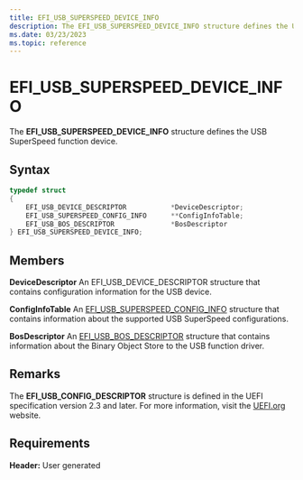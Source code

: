 ```yaml
---
title: EFI_USB_SUPERSPEED_DEVICE_INFO
description: The EFI_USB_SUPERSPEED_DEVICE_INFO structure defines the USB SuperSpeed function device.
ms.date: 03/23/2023
ms.topic: reference
---
```


# EFI_USB_SUPERSPEED_DEVICE_INFO

The **EFI_USB_SUPERSPEED_DEVICE_INFO** structure defines the USB SuperSpeed function device.

## Syntax

```cpp
typedef struct
{
    EFI_USB_DEVICE_DESCRIPTOR           *DeviceDescriptor;
    EFI_USB_SUPERSPEED_CONFIG_INFO      **ConfigInfoTable;
    EFI_USB_BOS_DESCRIPTOR              *BosDescriptor
} EFI_USB_SUPERSPEED_DEVICE_INFO;
```

## Members

**DeviceDescriptor**
An EFI_USB_DEVICE_DESCRIPTOR structure that contains configuration information for the USB device.

**ConfigInfoTable**
An [EFI_USB_SUPERSPEED_CONFIG_INFO](efi-usb-superspeed-config-info.md) structure that contains information about the supported USB SuperSpeed configurations.

**BosDescriptor**
An [EFI_USB_BOS_DESCRIPTOR](efi-usb-bos-descriptor.md) structure that contains information about the Binary Object Store to the USB function driver.

## Remarks

The **EFI_USB_CONFIG_DESCRIPTOR** structure is defined in the UEFI specification version 2.3 and later. For more information, visit the [UEFI.org](https://uefi.org/specifications) website.

## Requirements

**Header:** User generated
